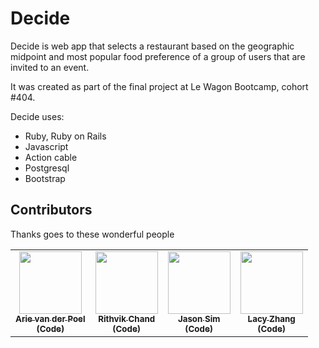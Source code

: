 # Decide

Decide is web app that selects a restaurant based on the geographic midpoint and most popular food preference of a group of users that are invited to an event.

It was created as part of the final project at Le Wagon Bootcamp, cohort #404.

Decide uses:
- Ruby, Ruby on Rails
- Javascript
- Action cable
- Postgresql
- Bootstrap

## Contributors

Thanks goes to these wonderful people
<!-- prettier-ignore-start -->
<!-- markdownlint-disable -->
<table>
  <tr>
    <td align="center"><a href="https://github.com/arievdp/"><img src="https://avatars1.githubusercontent.com/u/63568512?s=400&u=52808425006d200bd675d00f95771c9a912e5a5f&v=4" width="100px;" alt=""/><br /><sub><b>Arie van der Poel</b></sub></a><br /><a href="https://github.com/rithvikc/decide/commits?author=arievdp" title="(Code"><sub><b>(Code)</b></sub></a><br /></td>
    <td align="center"><a href="https://github.com/rithvikc"><img src="https://avatars3.githubusercontent.com/u/29042714?s=460&u=4382cc386f03d974ecb382798804e85f33f85ed3&v=4" width="100px;" alt=""/><br /><sub><b>Rithvik Chand</b></sub></a><br /><a href="https://github.com/rithvikc/decide/commits?author=rithvikc" title="Code"><sub><b>(Code)</b></sub></a><br /></td>
    <td align="center"><a href="https://github.com/csjase"><img src="https://avatars2.githubusercontent.com/u/63567320?s=460&u=4cf040ee43826f9add50eef201c55484a641a076&v=4" width="100px;" alt=""/><br /><sub><b>Jason Sim</b></sub></a><br /><a href="https://github.com/rithvikc/decide/commits?author=csjase" title="Code"><sub><b>(Code)</b></sub></a><br /></td>
    <td align="center"><a href="https://github.com/yingziz"><img src="https://avatars2.githubusercontent.com/u/5622553?s=460&u=a29f1c62c358fda186e6ec06838c867767354537&v=4" width="100px;" alt=""/><br /><sub><b>Lacy Zhang</b></sub></a><br /><a href="https://github.com/rithvikc/decide/commits?author=yingziz" title="Code"><sub><b>(Code)</b></sub></a><br /></td>
  </tr>
</table>
